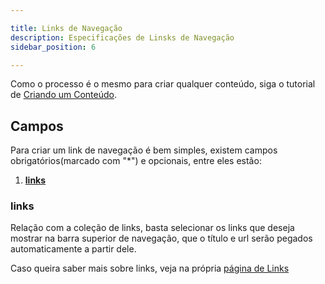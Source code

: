 ```yaml
---

title: Links de Navegação
description: Especificações de Linsks de Navegação
sidebar_position: 6

---
```


Como o processo é o mesmo para criar qualquer conteúdo, siga o tutorial de [Criando um Conteúdo](/docs/guias/gestao-de-conteudo/criando.md).

## Campos

Para criar um link de navegação é bem simples, existem campos obrigatórios(marcado com "*") e opcionais, entre eles estão:

1. [__links__](#links)

### links

Relação com a coleção de links, basta selecionar os links que deseja mostrar na barra superior de navegação, que o título e url serão pegados automaticamente a partir dele.

Caso queira saber mais sobre links, veja na própria [página de Links](/docs/guias/portal-rede-planejamento/listas/links.md)
